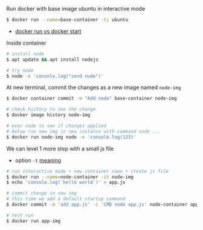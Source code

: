 Run docker with base image ubuntu in interactive mode

```sh
$ docker run --name=base-container -ti ubuntu
```

* [docker run vs docker start](https://stackoverflow.com/questions/34782678/difference-between-running-and-starting-a-docker-container)

Inside container 
```sh
# install node
$ apt update && apt install nodejs

# try node
$ node -e 'console.log("send nude")'
```

At new terminal, commit the changes as a new image named `node-img`
```sh
$ docker container commit -m "Add node" base-container node-img

# check history to see the change
$ docker image history node-img

# exec node to see if changes applied
# below run new img in new instance with command node ...
$ docker run node-img node -e 'console.log(123)'
```

We can level 1 more step with a small js file
- option `-t` [meaning](https://docs.docker.com/reference/cli/docker/container/run/#tty)

```sh
# run interactive mode + new container name + create js file
$ docker run --name=node-container -it node-img
$ echo 'console.log(`hello world`)' > app.js

# commit change in new img
# this time we add a default startup command 
$ docker commit -m 'add app.js' -c 'CMD node app.js' node-container app-img

# test run
$ docker run app-img
```
